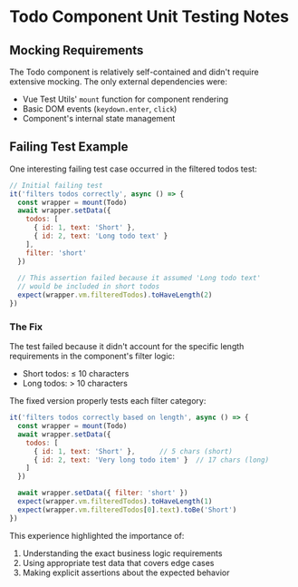 # Todo Component Unit Testing Notes

## Mocking Requirements
The Todo component is relatively self-contained and didn't require extensive mocking. The only external dependencies were:

- Vue Test Utils' `mount` function for component rendering
- Basic DOM events (`keydown.enter`, `click`)
- Component's internal state management

## Failing Test Example
One interesting failing test case occurred in the filtered todos test:

```javascript
// Initial failing test
it('filters todos correctly', async () => {
  const wrapper = mount(Todo)
  await wrapper.setData({
    todos: [
      { id: 1, text: 'Short' },
      { id: 2, text: 'Long todo text' }
    ],
    filter: 'short'
  })
  
  // This assertion failed because it assumed 'Long todo text' 
  // would be included in short todos
  expect(wrapper.vm.filteredTodos).toHaveLength(2)
})
```

### The Fix
The test failed because it didn't account for the specific length requirements in the component's filter logic:
- Short todos: ≤ 10 characters
- Long todos: > 10 characters

The fixed version properly tests each filter category:

```javascript
it('filters todos correctly based on length', async () => {
  const wrapper = mount(Todo)
  await wrapper.setData({
    todos: [
      { id: 1, text: 'Short' },      // 5 chars (short)
      { id: 2, text: 'Very long todo item' }  // 17 chars (long)
    ]
  })

  await wrapper.setData({ filter: 'short' })
  expect(wrapper.vm.filteredTodos).toHaveLength(1)
  expect(wrapper.vm.filteredTodos[0].text).toBe('Short')
})
```

This experience highlighted the importance of:
1. Understanding the exact business logic requirements
2. Using appropriate test data that covers edge cases
3. Making explicit assertions about the expected behavior